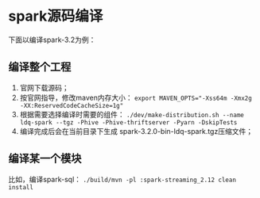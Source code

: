 # spark源码编译

下面以编译spark-3.2为例：

## 编译整个工程

1. 官网下载源码；
2. 按官网指导，修改maven内存大小： `export MAVEN_OPTS="-Xss64m -Xmx2g -XX:ReservedCodeCacheSize=1g"`
3. 根据需要选择编译时需要的组件： `./dev/make-distribution.sh --name ldq-spark --tgz -Phive -Phive-thriftserver -Pyarn -DskipTests`
4. 编译完成后会在当前目录下生成 spark-3.2.0-bin-ldq-spark.tgz压缩文件；

## 编译某一个模块

比如，编译spark-sql： `./build/mvn -pl :spark-streaming_2.12 clean install`
